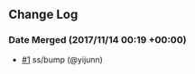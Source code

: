 ## Change Log

### Date Merged (2017/11/14 00:19 +00:00)
- [#1](https://github.com/yijunn/ecs_tracking/pull/1) ss/bump (@yijunn)
